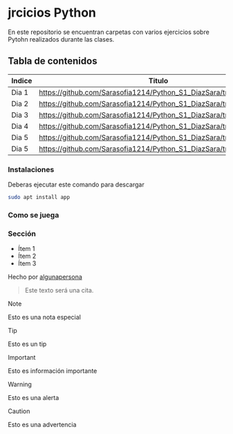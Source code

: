 # jrcicios Python
En este repositorio se encuentran carpetas con varios ejercicios sobre Pytohn realizados durante las clases.

## Tabla de contenidos
| Indice | Titulo  |
|--|--|
| Dia 1 |  https://github.com/Sarasofia1214/Python_S1_DiazSara/tree/master/Dia1 |
| Dia 2 |  https://github.com/Sarasofia1214/Python_S1_DiazSara/tree/master/Dia2 |
| Dia 3 |  https://github.com/Sarasofia1214/Python_S1_DiazSara/tree/master/Dia3 |
| Dia 4 |  https://github.com/Sarasofia1214/Python_S1_DiazSara/tree/master/Dia4 | 
| Dia 5 |  https://github.com/Sarasofia1214/Python_S1_DiazSara/tree/master/Dia5 |
| Dia 5 |  https://github.com/Sarasofia1214/Python_S1_DiazSara/tree/master/Dia6 |

### Instalaciones 
Deberas ejecutar este comando para descargar 

```bash
sudo apt install app
```

### Como se juega 

### Sección 
- Ítem 1
- Ítem 2
- Ítem 3

Hecho por [algunapersona](https://algunapersonaenestemundo)

>Este texto será una cita.

> [!NOTE]
>Esto es una nota especial

> [!TIP]
> Esto es un tip

> [!IMPORTANT]  
> Esto es información importante

> [!WARNING]  
> Esto es una alerta

> [!CAUTION]
> Esto es una advertencia
